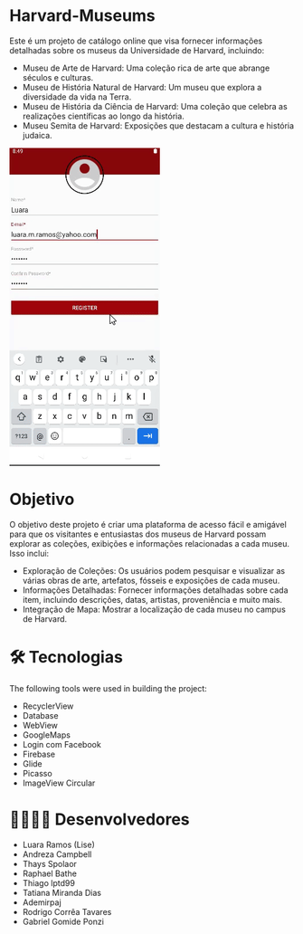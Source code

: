 # Harvard-Museums
Este é um projeto de catálogo online que visa fornecer informações detalhadas sobre os museus da Universidade de Harvard, incluindo:
- Museu de Arte de Harvard: Uma coleção rica de arte que abrange séculos e culturas.
- Museu de História Natural de Harvard: Um museu que explora a diversidade da vida na Terra.
- Museu de História da Ciência de Harvard: Uma coleção que celebra as realizações científicas ao longo da história.
- Museu Semita de Harvard: Exposições que destacam a cultura e história judaica.

<img width= "266px" height="562px" src = "https://github.com/mobile02-2019/Harvard-Museums/blob/master/app/src/main/res/gif/gif_harvard_museums.gif">

# Objetivo
O objetivo deste projeto é criar uma plataforma de acesso fácil e amigável para que os visitantes e entusiastas dos museus de Harvard possam explorar as coleções, exibições e informações relacionadas a cada museu. Isso inclui:

- Exploração de Coleções: Os usuários podem pesquisar e visualizar as várias obras de arte, artefatos, fósseis e exposições de cada museu.
- Informações Detalhadas: Fornecer informações detalhadas sobre cada item, incluindo descrições, datas, artistas, proveniência e muito mais.
- Integração de Mapa: Mostrar a localização de cada museu no campus de Harvard.

# 🛠 Tecnologias
The following tools were used in building the project:

- RecyclerView
- Database
- WebView
- GoogleMaps
- Login com Facebook
- Firebase
- Glide
- Picasso
- ImageView Circular

# 👩‍💻👨‍💻 Desenvolvedores
- Luara Ramos (Lise)
- Andreza Campbell
- Thays Spolaor
- Raphael Bathe
- Thiago lptd99
- Tatiana Miranda Dias
- Ademirpaj
- Rodrigo Corrêa Tavares
- Gabriel Gomide Ponzi
